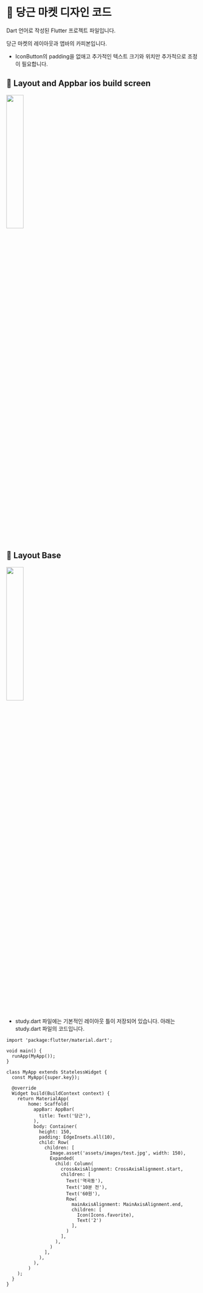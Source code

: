 # 🥕 당근 마켓 디자인 코드

Dart 언어로 작성된 Flutter 프로젝트 파일입니다.

당근 마켓의 레이아웃과 앱바의 카피본입니다.

- IconButton의 padding을 없애고 추가적인 텍스트 크기와 위치만 추가적으로 조정이 필요합니다.
  

## 📱 Layout and Appbar ios build screen

<img src="https://github.com/user-attachments/assets/402d3f52-228d-460c-b622-0355bf2f205b"  width="30%" height="30%"/>

## 📖 Layout Base

<img src="https://github.com/user-attachments/assets/103ad4d8-ec92-42ea-bd3d-ce786134fc19" width="30%" height="30%"/>

 - study.dart 파일에는 기본적인 레이아웃 틀이 저장되어 있습니다. 아래는 study.dart 파일의 코드입니다.

```
import 'package:flutter/material.dart';

void main() {
  runApp(MyApp());
}

class MyApp extends StatelessWidget {
  const MyApp({super.key});

  @override
  Widget build(BuildContext context) {
    return MaterialApp(
        home: Scaffold(
          appBar: AppBar(
            title: Text('당근'),
          ),
          body: Container(
            height: 150,
            padding: EdgeInsets.all(10),
            child: Row(
              children: [
                Image.asset('assets/images/test.jpg', width: 150),
                Expanded(
                  child: Column(
                    crossAxisAlignment: CrossAxisAlignment.start,
                    children: [
                      Text('역곡동'),
                      Text('10분 전'),
                      Text('60원'),
                      Row(
                        mainAxisAlignment: MainAxisAlignment.end,
                        children: [
                          Icon(Icons.favorite),
                          Text('2')
                        ],
                      )
                    ],
                  ),
                )
              ],
            ),
          ),
        )
    );
  }
}

```
